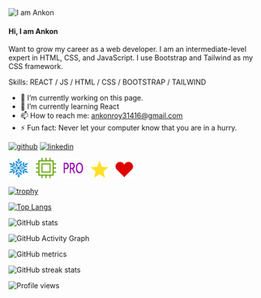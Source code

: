 ![I am Ankon](https://media.licdn.com/dms/image/D4E16AQHr5nEDPC_uHQ/profile-displaybackgroundimage-shrink_350_1400/0/1671614832415?e=1677715200&v=beta&t=rnhvtSUvRFrFCo92vBUdfH1AZ68Ca1ImVWJmdKp9_Jk)

#### Hi, I am Ankon

Want to grow my career as a web developer. I am an intermediate-level expert in HTML, CSS, and JavaScript. I use Bootstrap and Tailwind as my CSS framework.

Skills: REACT / JS / HTML / CSS / BOOTSTRAP / TAILWIND

- 🔭 I’m currently working on this page. 
- 🌱 I’m currently learning React 
- 📫 How to reach me: ankonroy31416@gmail.com 
- ⚡ Fun fact: Never let your computer know that you are in a hurry. 


[<img src='https://cdn.jsdelivr.net/npm/simple-icons@3.0.1/icons/github.svg' alt='github' height='40'>](https://github.com/ankonroy)  [<img src='https://cdn.jsdelivr.net/npm/simple-icons@3.0.1/icons/linkedin.svg' alt='linkedin' height='40'>](https://www.linkedin.com/in/ankon-roy/)  

<a href='https://archiveprogram.github.com/'><img src='https://raw.githubusercontent.com/acervenky/animated-github-badges/master/assets/acbadge.gif' width='40' height='40'></a> <a href='https://docs.github.com/en/developers'><img src='https://raw.githubusercontent.com/acervenky/animated-github-badges/master/assets/devbadge.gif' width='40' height='40'></a> <a href='https://github.com/pricing'><img src='https://raw.githubusercontent.com/acervenky/animated-github-badges/master/assets/pro.gif' width='40' height='40'></a> <a href='https://stars.github.com/'><img src='https://raw.githubusercontent.com/acervenky/animated-github-badges/master/assets/starbadge.gif' width='35' height='35'></a> <a href='https://docs.github.com/en/github/supporting-the-open-source-community-with-github-sponsors'><img src='https://raw.githubusercontent.com/acervenky/animated-github-badges/master/assets/sponsorbadge.gif' width='35' height='35'></a> 

[![trophy](https://github-profile-trophy.vercel.app/?username=ankonroy)](https://github.com/ryo-ma/github-profile-trophy)

[![Top Langs](https://github-readme-stats.vercel.app/api/top-langs/?username=ankonroy)](https://github.com/anuraghazra/github-readme-stats)

![GitHub stats](https://github-readme-stats.vercel.app/api?username=ankonroy&show_icons=true&count_private=true)  

![GitHub Activity Graph](https://activity-graph.herokuapp.com/graph?username=ankonroy)  

![GitHub metrics](https://metrics.lecoq.io/ankonroy)  

![GitHub streak stats](https://streak-stats.demolab.com/?user=ankonroy)  

![Profile views](https://gpvc.arturio.dev/ankonroy)  

